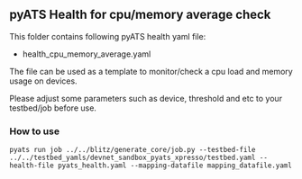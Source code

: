 ## pyATS Health for cpu/memory average check

This folder contains following pyATS health yaml file:

- health_cpu_memory_average.yaml

The file can be used as a template to monitor/check a cpu load and memory usage on devices.

Please adjust some parameters such as device, threshold and etc to your testbed/job before use.

### How to use

```
pyats run job ../../blitz/generate_core/job.py --testbed-file ../../testbed_yamls/devnet_sandbox_pyats_xpresso/testbed.yaml --health-file pyats_health.yaml --mapping-datafile mapping_datafile.yaml
```
